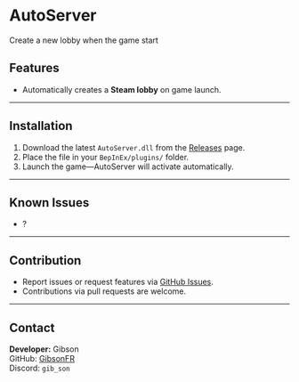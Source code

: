 # AutoServer

Create a new lobby when the game start

## Features
- Automatically creates a **Steam lobby** on game launch.

---

## Installation
1. Download the latest `AutoServer.dll` from the [Releases](https://github.com/GibsonFR/AutoServer_CrabGame/releases) page.
2. Place the file in your `BepInEx/plugins/` folder.
3. Launch the game—AutoServer will activate automatically.

---

## Known Issues
- ?

---

## Contribution
- Report issues or request features via [GitHub Issues](https://github.com/GibsonFR/RankMod_CrabGame/issues).
- Contributions via pull requests are welcome.

---

## Contact
**Developer:** Gibson  
GitHub: [GibsonFR](https://github.com/GibsonFR)  
Discord: `gib_son`
